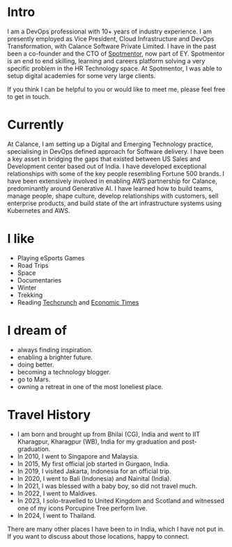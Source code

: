 
# Intro

I am a DevOps professional with 10+ years of industry experience. I am presently employed as Vice President, Cloud Infrastructure and DevOps Transformation, with Calance Software Private Limited. I have in the past been a co-founder and the CTO of [Spotmentor](https://www.ey.com/en_in/consulting/spotmentor-digital-learning-solutions), now part of EY. Spotmentor is an end to end skilling, learning and careers platform solving a very specific problem in the HR Technology space. At Spotmentor, I was able to setup digital academies for some very large clients.

If you think I can be helpful to you or would like to meet me, please feel free to get in touch.

# Currently

At Calance, I am setting up a Digital and Emerging Technology practice, specialising in DevOps defined approach for Software delivery. I have been a key asset in bridging the gaps that existed between US Sales and Development center based out of India. I have developed exceptional relationships with some of the key people resembling Fortune 500 brands. I have been extensively involved in enabling AWS partnership for Calance, predominantly around Generative AI. I have learned how to build teams, manage people, shape culture, develop relationships with customers, sell enterprise products, and build state of the art infrastructure systems using Kubernetes and AWS.

# I like

- Playing eSports Games
- Road Trips
- Space
- Documentaries
- Winter
- Trekking
- Reading [Techcrunch](https://techcrunch.com) and [Economic Times](https://economictimes.indiatimes.com)

# I dream of

- always finding inspiration.
- enabling a brighter future.
- doing better.
- becoming a technology blogger.
- go to Mars.
- owning a retreat in one of the most loneliest place.

# Travel History

- I am born and brought up from Bhilai (CG), India and went to IIT Kharagpur, Kharagpur (WB), India for my graduation and post-graduation.
- In 2010, I went to Singapore and Malaysia.
- In 2015, My first official job started in Gurgaon, India.
- In 2019, I visited Jakarta, Indonesia for an official trip.
- In 2020, I went to Bali (Indonesia) and Nainital (India).
- In 2021, I was blessed with a baby boy, so did not travel much.
- In 2022, I went to Maldives.
- In 2023, I solo-travelled to United Kingdom and Scotland and witnessed one of my icons Porcupine Tree perform live.
- In 2024, I went to Thailand.

There are many other places I have been to in India, which I have not put in. If you want to discuss about those locations, happy to connect.